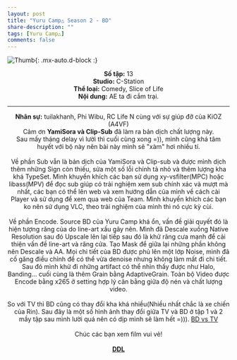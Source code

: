```yaml
---
layout: post
title: "Yuru Camp△ Season 2 - BD"
share-description: ""
tags: [Yuru Camp△]
comments: false
---
```


![Thumb](https://tpn-team.github.io/assets/img/YuruCamp2_thumb.jpg){: .mx-auto.d-block :}
<center>
<b>Số tập:</b> 13<br>
<b>Studio:</b> C-Station <br>
<b>Thể loại:</b> Comedy, Slice of Life <br>
<b>Nội dung:</b> AE ta đi cắm trại.
 <br>

<hr>

<b>Nhân sự:</b> tuilakhanh, Phi Wibu, RC Life N cùng với sự giúp đỡ của KiOZ (A4VF) <br>
Cảm ơn <b>YamiSora và Clip-Sub</b> đã làm ra bản dịch chất lượng này. <br>
Sau mấy tháng delay vì lười thì cuối cùng xong =)), mình cũng khá tâm huyết với bộ này nên bài này mình sẽ "xàm" hơi nhiều tí.<br><br>
Về phần Sub vẫn là bản dịch của YamiSora và Clip-sub và được mình dịch thêm những Sign còn thiếu, sửa một số lỗi chính tả nhỏ và thêm lượng kha khá TypeSet. Mình khuyến khích các bạn sử dụng xy-vsfilter(MPC) hoặc libass(MPV) để đọc sub giúp có trải nghiệm xem sub chính xác và mượt mà nhất, các bạn có thể lên web và xem hướng dẫn của mình về cách cài Player và sử dụng để xem qua web của Team. Mình khuyến khích các bạn ko nên sử dụng VLC, theo trải nghiệm của mình thì nó cực kỳ cùi.<br><br>
Về phần Encode. Source BD của Yuru Camp khá ổn, vấn đề giải quyết đó là hiện tượng răng của do line-art xấu gây nên. Mình đã Descale xuống Native Resolution sau đó Upscale lên lại tiếp sau đó là khử răng cưa mạnh để cải thiện vấn đề line-art và răng cửa. Tạo Mask để giữa lại những phần không nên Descale và AA. Mọi chi tiết của BD được phủ lên một lớp Noise, mình đã cố găng điều chỉnh để có thể vừa denoise nhưng không làm mất đi chi tiết. Sau đó mình khử đi những artifact có thể nhìn thấy được như Halo, Banding... cuối cùng là thêm Grain bằng AdaptiveGrain. Toàn bộ Video được Encode bằng x265 ở setting hợp lý cân bằng giữa độ nén và chất lượng video.<br><br>
So với TV thì BD cũng có thay đổi kha khá nhiều(Nhiều nhất chắc là xe chiến của Rin). Sau đây là một số hình ảnh thay đổi giữa TV và BD ở tập 1 và 2 mầy tập sau mình lười quá nên có dịp mình sẽ làm hết =))). <a href="https://bin.disroot.org/?f37fd0e14f3bad5c#8Uf19ozgAw91Utw4jui6wLYwAhBjLtRbRjrrAs9nhthT">BD vs TV</a><br><br>
Chúc các bạn xem film vui vẻ!<br><br>
<b><a href="https://github.com/TPN-Team/TPN-Team-DDL/blob/master/Yuru%20Camp%E2%96%B3%20Season%202.md">DDL</a></b> <br>
</center>
<!-- excerpt-end -->

